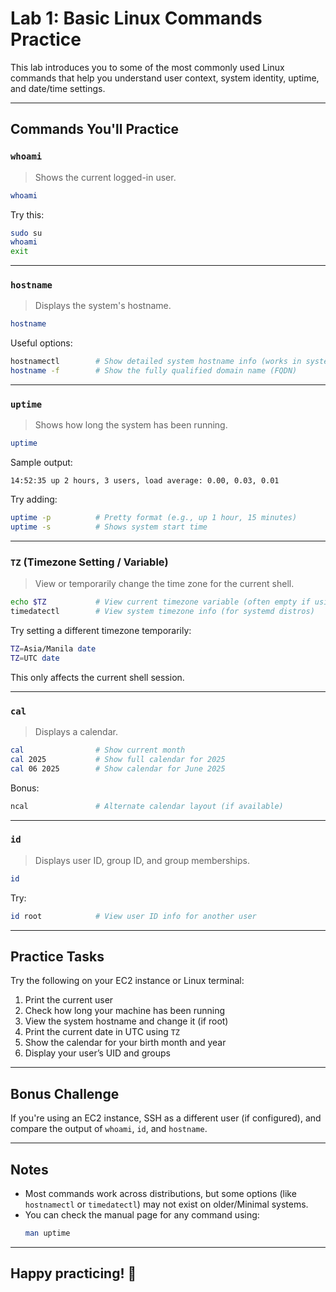 # Lab 1: Basic Linux Commands Practice

This lab introduces you to some of the most commonly used Linux commands that help you understand user context, system identity, uptime, and date/time settings.

---

## Commands You'll Practice

### `whoami`
> Shows the current logged-in user.

```bash
whoami
```

Try this:
```bash
sudo su
whoami
exit
```
---
### `hostname`
> Displays the system's hostname.

```bash
hostname
```

Useful options:
```bash
hostnamectl        # Show detailed system hostname info (works in systemd-based distros)
hostname -f        # Show the fully qualified domain name (FQDN)
```

---

### `uptime`
> Shows how long the system has been running.

```bash
uptime
```

Sample output:
```
14:52:35 up 2 hours, 3 users, load average: 0.00, 0.03, 0.01
```

Try adding:
```bash
uptime -p          # Pretty format (e.g., up 1 hour, 15 minutes)
uptime -s          # Shows system start time
```

---

### `TZ` (Timezone Setting / Variable)
> View or temporarily change the time zone for the current shell.

```bash
echo $TZ           # View current timezone variable (often empty if using system default)
timedatectl        # View system timezone info (for systemd distros)
```

Try setting a different timezone temporarily:

```bash
TZ=Asia/Manila date
TZ=UTC date
```

This only affects the current shell session.

---

### `cal`
> Displays a calendar.

```bash
cal                # Show current month
cal 2025           # Show full calendar for 2025
cal 06 2025        # Show calendar for June 2025
```

Bonus:
```bash
ncal               # Alternate calendar layout (if available)
```

---

### `id`
> Displays user ID, group ID, and group memberships.

```bash
id
```

Try:
```bash
id root            # View user ID info for another user
```

---

## Practice Tasks

Try the following on your EC2 instance or Linux terminal:

1. Print the current user
2. Check how long your machine has been running
3. View the system hostname and change it (if root)
4. Print the current date in UTC using `TZ`
5. Show the calendar for your birth month and year
6. Display your user’s UID and groups

---

## Bonus Challenge

If you're using an EC2 instance, SSH as a different user (if configured), and compare the output of `whoami`, `id`, and `hostname`.

---

## Notes

- Most commands work across distributions, but some options (like `hostnamectl` or `timedatectl`) may not exist on older/Minimal systems.
- You can check the manual page for any command using:
  ```bash
  man uptime
  ```

---

## **Happy practicing!** 🐧
